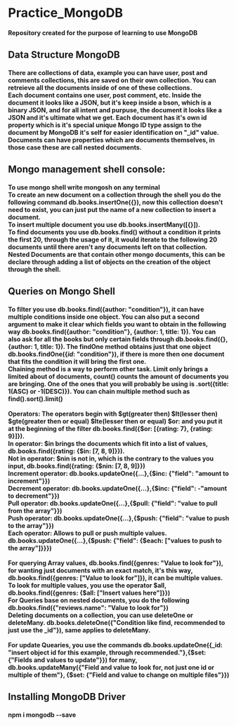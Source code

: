 # Practice_MongoDB
#### Repository created for the purpose of learning to use MongoDB
## Data Structure MongoDB
#### There are collections of data, example you can have user, post and comments collections, this are saved on their own collection. You can retreieve all the documents inside of one of these collections.<br>Each document contains one user, post comment, etc. Inside the document it looks like a JSON, but it's keep inside a bson, which is a binary JSON, and for all intent and purpuse, the document it looks like a JSON and it's ultimate what we get. Each document has it's own id property which is it's special unique Mongo ID type assign to the document by MongoDB it's self for easier identification on "_id" value.<br>Documents can have properties which are documents themselves, in those case these are call nested documents.
## Mongo management shell console:
#### To use mongo shell write mongosh on any terminal<br>To create an new document on a collection through the shell you do the following command db.books.insertOne({}), now this collection doesn't need to exist, you can just put the name of a new collection to insert a document.<br>To insert multiple document you use db.books.insertMany([{}]).<br>To find documents you use db.books.find() without a condition it prints the first 20, through the usage of it, it would iterate to the following 20 documents until there aren't any documents left on that collection.<br>Nested Documents are that contain other mongo documents, this can be declare through adding a list of objects on the creation of the object through the shell.<br>
## Queries on Mongo Shell
#### To filter you use db.books.find({author: "condition"}), it can have multiple conditions inside one object. You can also put a second argument to make it clear which fields you want to obtain in the following way db.books.find({author: "condition"}, {author: 1, title: 1}). You can also ask for all the books but only certain fields through db.books.find({}, {author: 1, title: 1}). The findOne method obtains just that one object db.books.findOne({_id_: "condition"}), if there is more then one document that fits the condition it will bring the first one.<br>Chaining method is a way to perform other task. Limit only brings a limited about of documents, count() counts the amount of documents you are bringing. One of the ones that you will probably be using is .sort({title: 1(ASC) or -1(DESC)}). You can chain multiple method such as find().sort().limit()<br><br>Operators: The operators begin with $gt(greater then) $lt(lesser then) $gte(greater then or equal) $lte(lesser then or equal) $or: and you put it at the beginning of the filter db.books.find({$or: [{rating: 7}, {rating: 9}]}).<br>In operator: $in brings the documents which fit into a list of values, db.books.find({rating: {$in: [7, 8, 9]}}).<br>Not in operator: $nin is not in, which is the contrary to the values you input, db.books.find({rating: {$nin: [7, 8, 9]}})<br>Increment operator: db.books.updateOne({...},{$inc: {"field": "amount to increment"}})<br>Decrement operator: db.books.updateOne({...},{$inc: {"field": -"amount to decrement"}})<br>Pull operator: db.books.updateOne({...},{$pull: {"field": "value to pull from the array"}})<br>Push operator:  db.books.updateOne({...},{$push: {"field": "value to push to the array"}})<br>Each operator: Allows to pull or push multiple values. db.books.updateOne({...},{$push: {"field": {$each: ["values to push to the array"]}}})<br><br>For querying Array values, db.books.find({genres: "Value to look for"}), for wanting just documents with an exact match, it's this way, db.books.find({genres: ["Value to look for"]}), it can be multiple values.<br>To look for multiple values, you use the operator $all, db.books.find({genres: {$all: ["Insert values here"]}})<br>For Queries base on nested documents, you do the following db.books.find({"reviews.name": "Value to look for"})<br>Deleting documents on a collection, you can use deleteOne or deleteMany. db.books.deleteOne({"Condition like find, recommended to just use the _id"}), same applies to deleteMany.<br><br>For update Quearies, you use the commands db.books.updateOne({_id: "insert object id for this example, through recommended."},{$set: {"Fields and values to update"}}) for many, db.books.updateMany({"Field and value to look for, not just one id or multiple of them"}, {$set: {"Field and value to change on multiple files"}})
## Installing MongoDB Driver
#### npm i mongodb --save<br>
